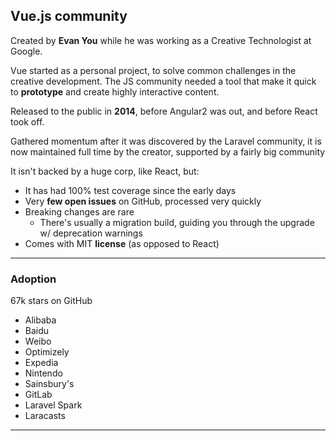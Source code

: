 ## Vue.js community

Created by **Evan You** while he was working as a Creative Technologist at Google. 

Vue started as a personal project, to solve common challenges in the creative development.
The JS community needed a tool that make it quick to **prototype** and create highly interactive content.

Released to the public in **2014**, before Angular2 was out, and before React took off.
 
Gathered momentum after it was discovered by the Laravel community, it is now maintained full time by the creator, supported by a fairly big community 

It isn't backed by a huge corp, like React, but: 
* It has had 100% test coverage since the early days
* Very **few open issues** on GitHub, processed very quickly
* Breaking changes are rare 
  * There's usually a migration build, guiding you through the upgrade w/ deprecation warnings 
* Comes with MIT **license** (as opposed to React)

---

### Adoption
67k stars on GitHub

* Alibaba
* Baidu
* Weibo
* Optimizely
* Expedia
* Nintendo
* Sainsbury's
* GitLab
* Laravel Spark
* Laracasts

---

[issues]: https://github.com/vuejs/vue/issues
[stability]: http://blog.evanyou.me/2015/10/25/vuejs-re-introduction/#Stability